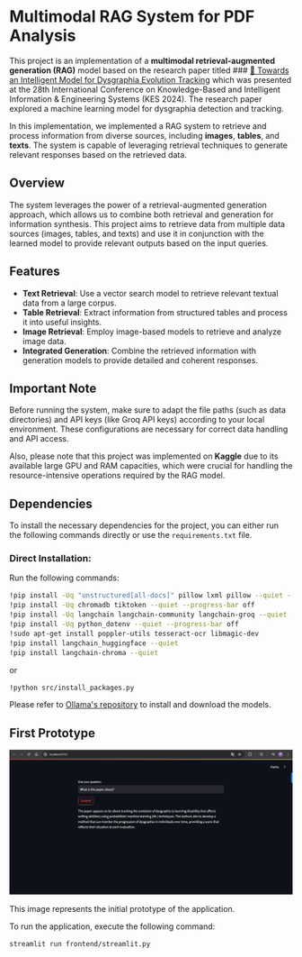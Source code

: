 # Multimodal RAG System for PDF Analysis
This project is an implementation of a **multimodal retrieval-augmented generation (RAG)** model based on the research paper titled  ### [🔗 Towards an Intelligent Model for Dysgraphia Evolution Tracking](https://hal.science/hal-04593939/) which was presented at the 28th International Conference on Knowledge-Based and Intelligent Information & Engineering Systems (KES 2024). The research paper explored a machine learning model for dysgraphia detection and tracking. 

In this implementation, we implemented a RAG system to retrieve and process information from diverse sources, including **images**, **tables**, and **texts**. The system is capable of leveraging retrieval techniques to generate relevant responses based on the retrieved data.

## Overview

The system leverages the power of a retrieval-augmented generation approach, which allows us to combine both retrieval and generation for information synthesis. This project aims to retrieve data from multiple data sources (images, tables, and texts) and use it in conjunction with the learned model to provide relevant outputs based on the input queries.

## Features

- **Text Retrieval**: Use a vector search model to retrieve relevant textual data from a large corpus.
- **Table Retrieval**: Extract information from structured tables and process it into useful insights.
- **Image Retrieval**: Employ image-based models to retrieve and analyze image data.
- **Integrated Generation**: Combine the retrieved information with generation models to provide detailed and coherent responses.

## **Important Note**

Before running the system, make sure to adapt the file paths (such as data directories) and API keys (like Groq API keys) according to your local environment. These configurations are necessary for correct data handling and API access.

Also, please note that this project was implemented on **Kaggle** due to its available large GPU and RAM capacities, which were crucial for handling the resource-intensive operations required by the RAG model.

## Dependencies

To install the necessary dependencies for the project, you can either run the following commands directly or use the `requirements.txt` file. 

### Direct Installation:

Run the following commands:

```bash
!pip install -Uq "unstructured[all-docs]" pillow lxml pillow --quiet --progress-bar off
!pip install -Uq chromadb tiktoken --quiet --progress-bar off
!pip install -Uq langchain langchain-community langchain-groq --quiet --progress-bar off
!pip install -Uq python_dotenv --quiet --progress-bar off
!sudo apt-get install poppler-utils tesseract-ocr libmagic-dev
!pip install langchain_huggingface --quiet
!pip install langchain-chroma --quiet
```

or 

```bash
!python src/install_packages.py
```

Please refer to [Ollama's repository](https://github.com/ollama/ollama) to install and download the models.

## First Prototype

![First Prototype](RAG_INTERFACE.jpg)

This image represents the initial prototype of the application.

To run the application, execute the following command:

```bash
streamlit run frontend/streamlit.py
```
